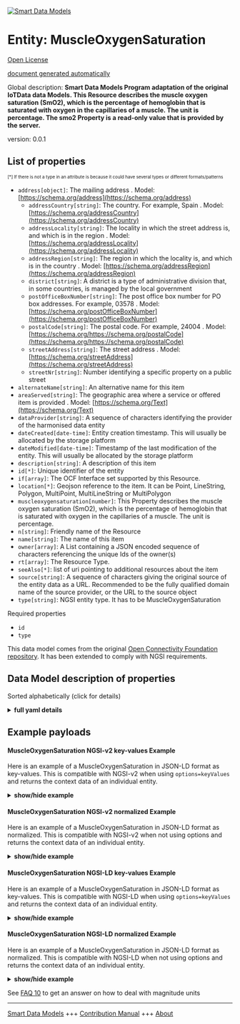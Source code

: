 <!-- 10-Header -->    
[![Smart Data Models](https://smartdatamodels.org/wp-content/uploads/2022/01/SmartDataModels_logo.png "Logo")](https://smartdatamodels.org)    
Entity: MuscleOxygenSaturation    
==============================<!-- /10-Header -->    
<!-- 15-License -->    
[Open License](https://github.com/smart-data-models//dataModel.OCF/blob/master/MuscleOxygenSaturation/LICENSE.md)    
[document generated automatically](https://docs.google.com/presentation/d/e/2PACX-1vTs-Ng5dIAwkg91oTTUdt8ua7woBXhPnwavZ0FxgR8BsAI_Ek3C5q97Nd94HS8KhP-r_quD4H0fgyt3/pub?start=false&loop=false&delayms=3000#slide=id.gb715ace035_0_60)    
<!-- /15-License -->    
<!-- 20-Description -->    
Global description: **Smart Data Models Program adaptation of the original IoTData data Models. This Resource describes the muscle oxygen saturation (SmO2), which is the percentage of hemoglobin that is saturated with oxygen in the capillaries of a muscle.  The unit is percentage.  The smo2 Property is a read-only value that is provided by the server.**    
version: 0.0.1    
<!-- /20-Description -->    
<!-- 30-PropertiesList -->    
## List of properties    
<sup><sub>[*] If there is not a type in an attribute is because it could have several types or different formats/patterns</sub></sup>    
- `address[object]`: The mailing address  . Model: [https://schema.org/address](https://schema.org/address)	- `addressCountry[string]`: The country. For example, Spain  . Model: [https://schema.org/addressCountry](https://schema.org/addressCountry)    
	- `addressLocality[string]`: The locality in which the street address is, and which is in the region  . Model: [https://schema.org/addressLocality](https://schema.org/addressLocality)    
	- `addressRegion[string]`: The region in which the locality is, and which is in the country  . Model: [https://schema.org/addressRegion](https://schema.org/addressRegion)    
	- `district[string]`: A district is a type of administrative division that, in some countries, is managed by the local government      
	- `postOfficeBoxNumber[string]`: The post office box number for PO box addresses. For example, 03578  . Model: [https://schema.org/postOfficeBoxNumber](https://schema.org/postOfficeBoxNumber)    
	- `postalCode[string]`: The postal code. For example, 24004  . Model: [https://schema.org/https://schema.org/postalCode](https://schema.org/https://schema.org/postalCode)    
	- `streetAddress[string]`: The street address  . Model: [https://schema.org/streetAddress](https://schema.org/streetAddress)    
	- `streetNr[string]`: Number identifying a specific property on a public street      
- `alternateName[string]`: An alternative name for this item  - `areaServed[string]`: The geographic area where a service or offered item is provided  . Model: [https://schema.org/Text](https://schema.org/Text)- `dataProvider[string]`: A sequence of characters identifying the provider of the harmonised data entity  - `dateCreated[date-time]`: Entity creation timestamp. This will usually be allocated by the storage platform  - `dateModified[date-time]`: Timestamp of the last modification of the entity. This will usually be allocated by the storage platform  - `description[string]`: A description of this item  - `id[*]`: Unique identifier of the entity  - `if[array]`: The OCF Interface set supported by this Resource.  - `location[*]`: Geojson reference to the item. It can be Point, LineString, Polygon, MultiPoint, MultiLineString or MultiPolygon  - `muscleoxygensaturation[number]`: This Property describes the muscle oxygen saturation (SmO2), which is the percentage of hemoglobin that is saturated with oxygen in the capillaries of a muscle. The unit is percentage.  - `n[string]`: Friendly name of the Resource  - `name[string]`: The name of this item  - `owner[array]`: A List containing a JSON encoded sequence of characters referencing the unique Ids of the owner(s)  - `rt[array]`: The Resource Type.  - `seeAlso[*]`: list of uri pointing to additional resources about the item  - `source[string]`: A sequence of characters giving the original source of the entity data as a URL. Recommended to be the fully qualified domain name of the source provider, or the URL to the source object  - `type[string]`: NGSI entity type. It has to be MuscleOxygenSaturation  <!-- /30-PropertiesList -->    
<!-- 35-RequiredProperties -->    
Required properties    
- `id`  - `type`  <!-- /35-RequiredProperties -->    
<!-- 40-RequiredProperties -->    
This data model comes from the original [Open Connectivity Foundation repository](https://github.com/openconnectivityfoundation/IoTDataModels). It has been extended to comply with NGSI requirements.    
<!-- /40-RequiredProperties -->    
<!-- 50-DataModelHeader -->    
## Data Model description of properties    
Sorted alphabetically (click for details)    
<!-- /50-DataModelHeader -->    
<!-- 60-ModelYaml -->    
<details><summary><strong>full yaml details</strong></summary>      
```yaml    
MuscleOxygenSaturation:      
  description: 'Smart Data Models Program adaptation of the original IoTData data Models. This Resource describes the muscle oxygen saturation (SmO2), which is the percentage of hemoglobin that is saturated with oxygen in the capillaries of a muscle.  The unit is percentage.  The smo2 Property is a read-only value that is provided by the server.'      
  properties:      
    address:      
      description: The mailing address      
      properties:      
        addressCountry:      
          description: 'The country. For example, Spain'      
          type: string      
          x-ngsi:      
            model: https://schema.org/addressCountry      
            type: Property      
        addressLocality:      
          description: 'The locality in which the street address is, and which is in the region'      
          type: string      
          x-ngsi:      
            model: https://schema.org/addressLocality      
            type: Property      
        addressRegion:      
          description: 'The region in which the locality is, and which is in the country'      
          type: string      
          x-ngsi:      
            model: https://schema.org/addressRegion      
            type: Property      
        district:      
          description: 'A district is a type of administrative division that, in some countries, is managed by the local government'      
          type: string      
          x-ngsi:      
            type: Property      
        postOfficeBoxNumber:      
          description: 'The post office box number for PO box addresses. For example, 03578'      
          type: string      
          x-ngsi:      
            model: https://schema.org/postOfficeBoxNumber      
            type: Property      
        postalCode:      
          description: 'The postal code. For example, 24004'      
          type: string      
          x-ngsi:      
            model: https://schema.org/https://schema.org/postalCode      
            type: Property      
        streetAddress:      
          description: The street address      
          type: string      
          x-ngsi:      
            model: https://schema.org/streetAddress      
            type: Property      
        streetNr:      
          description: Number identifying a specific property on a public street      
          type: string      
          x-ngsi:      
            type: Property      
      type: object      
      x-ngsi:      
        model: https://schema.org/address      
        type: Property      
    alternateName:      
      description: An alternative name for this item      
      type: string      
      x-ngsi:      
        type: Property      
    areaServed:      
      description: The geographic area where a service or offered item is provided      
      type: string      
      x-ngsi:      
        model: https://schema.org/Text      
        type: Property      
    dataProvider:      
      description: A sequence of characters identifying the provider of the harmonised data entity      
      type: string      
      x-ngsi:      
        type: Property      
    dateCreated:      
      description: Entity creation timestamp. This will usually be allocated by the storage platform      
      format: date-time      
      type: string      
      x-ngsi:      
        type: Property      
    dateModified:      
      description: Timestamp of the last modification of the entity. This will usually be allocated by the storage platform      
      format: date-time      
      type: string      
      x-ngsi:      
        type: Property      
    description:      
      description: A description of this item      
      type: string      
      x-ngsi:      
        type: Property      
    id:      
      anyOf:      
        - description: Identifier format of any NGSI entity      
          maxLength: 256      
          minLength: 1      
          pattern: ^[\w\-\.\{\}\$\+\*\[\]`|~^@!,:\\]+$      
          type: string      
          x-ngsi:      
            type: Property      
        - description: Identifier format of any NGSI entity      
          format: uri      
          type: string      
          x-ngsi:      
            type: Property      
      description: Unique identifier of the entity      
      x-ngsi:      
        type: Property      
    if:      
      description: The OCF Interface set supported by this Resource.      
      items:      
        enum:      
          - oic.if.s      
          - oic.if.baseline      
        type: string      
      minItems: 1      
      readOnly: true      
      type: array      
      uniqueItems: true      
      x-ngsi:      
        type: Property      
    location:      
      description: 'Geojson reference to the item. It can be Point, LineString, Polygon, MultiPoint, MultiLineString or MultiPolygon'      
      oneOf:      
        - description: Geojson reference to the item. Point      
          properties:      
            bbox:      
              items:      
                type: number      
              minItems: 4      
              type: array      
            coordinates:      
              items:      
                type: number      
              minItems: 2      
              type: array      
            type:      
              enum:      
                - Point      
              type: string      
          required:      
            - type      
            - coordinates      
          title: GeoJSON Point      
          type: object      
          x-ngsi:      
            type: GeoProperty      
        - description: Geojson reference to the item. LineString      
          properties:      
            bbox:      
              items:      
                type: number      
              minItems: 4      
              type: array      
            coordinates:      
              items:      
                items:      
                  type: number      
                minItems: 2      
                type: array      
              minItems: 2      
              type: array      
            type:      
              enum:      
                - LineString      
              type: string      
          required:      
            - type      
            - coordinates      
          title: GeoJSON LineString      
          type: object      
          x-ngsi:      
            type: GeoProperty      
        - description: Geojson reference to the item. Polygon      
          properties:      
            bbox:      
              items:      
                type: number      
              minItems: 4      
              type: array      
            coordinates:      
              items:      
                items:      
                  items:      
                    type: number      
                  minItems: 2      
                  type: array      
                minItems: 4      
                type: array      
              type: array      
            type:      
              enum:      
                - Polygon      
              type: string      
          required:      
            - type      
            - coordinates      
          title: GeoJSON Polygon      
          type: object      
          x-ngsi:      
            type: GeoProperty      
        - description: Geojson reference to the item. MultiPoint      
          properties:      
            bbox:      
              items:      
                type: number      
              minItems: 4      
              type: array      
            coordinates:      
              items:      
                items:      
                  type: number      
                minItems: 2      
                type: array      
              type: array      
            type:      
              enum:      
                - MultiPoint      
              type: string      
          required:      
            - type      
            - coordinates      
          title: GeoJSON MultiPoint      
          type: object      
          x-ngsi:      
            type: GeoProperty      
        - description: Geojson reference to the item. MultiLineString      
          properties:      
            bbox:      
              items:      
                type: number      
              minItems: 4      
              type: array      
            coordinates:      
              items:      
                items:      
                  items:      
                    type: number      
                  minItems: 2      
                  type: array      
                minItems: 2      
                type: array      
              type: array      
            type:      
              enum:      
                - MultiLineString      
              type: string      
          required:      
            - type      
            - coordinates      
          title: GeoJSON MultiLineString      
          type: object      
          x-ngsi:      
            type: GeoProperty      
        - description: Geojson reference to the item. MultiLineString      
          properties:      
            bbox:      
              items:      
                type: number      
              minItems: 4      
              type: array      
            coordinates:      
              items:      
                items:      
                  items:      
                    items:      
                      type: number      
                    minItems: 2      
                    type: array      
                  minItems: 4      
                  type: array      
                type: array      
              type: array      
            type:      
              enum:      
                - MultiPolygon      
              type: string      
          required:      
            - type      
            - coordinates      
          title: GeoJSON MultiPolygon      
          type: object      
          x-ngsi:      
            type: GeoProperty      
      x-ngsi:      
        type: GeoProperty      
    muscleoxygensaturation:      
      description: 'This Property describes the muscle oxygen saturation (SmO2), which is the percentage of hemoglobin that is saturated with oxygen in the capillaries of a muscle. The unit is percentage.'      
      maximum: 100      
      minimum: 0      
      readOnly: true      
      type: number      
      x-ngsi:      
        type: Property      
    n:      
      description: Friendly name of the Resource      
      maxLength: 64      
      readOnly: true      
      type: string      
      x-ngsi:      
        type: Property      
    name:      
      description: The name of this item      
      type: string      
      x-ngsi:      
        type: Property      
    owner:      
      description: A List containing a JSON encoded sequence of characters referencing the unique Ids of the owner(s)      
      items:      
        anyOf:      
          - description: Identifier format of any NGSI entity      
            maxLength: 256      
            minLength: 1      
            pattern: ^[\w\-\.\{\}\$\+\*\[\]`|~^@!,:\\]+$      
            type: string      
            x-ngsi:      
              type: Property      
          - description: Identifier format of any NGSI entity      
            format: uri      
            type: string      
            x-ngsi:      
              type: Property      
        description: Unique identifier of the entity      
        x-ngsi:      
          type: Property      
      type: array      
      x-ngsi:      
        type: Property      
    rt:      
      description: The Resource Type.      
      items:      
        enum:      
          - oic.r.muscleoxygensaturation      
        type: string      
      minItems: 1      
      readOnly: true      
      type: array      
      uniqueItems: true      
      x-ngsi:      
        type: Property      
    seeAlso:      
      description: list of uri pointing to additional resources about the item      
      oneOf:      
        - items:      
            format: uri      
            type: string      
          minItems: 1      
          type: array      
        - format: uri      
          type: string      
      x-ngsi:      
        type: Property      
    source:      
      description: 'A sequence of characters giving the original source of the entity data as a URL. Recommended to be the fully qualified domain name of the source provider, or the URL to the source object'      
      type: string      
      x-ngsi:      
        type: Property      
    type:      
      description: NGSI entity type. It has to be MuscleOxygenSaturation      
      enum:      
        - MuscleOxygenSaturation      
      type: string      
      x-ngsi:      
        type: Property      
  required:      
    - id      
    - type      
  type: object      
  x-derived-from: https://github.com/OpenInterConnect/IoTDataModels/blob/master/MuscleOxygenSaturationResURI.swagger.json      
  x-disclaimer: 'Redistribution and use in source and binary forms, with or without modification, are permitted  provided that the license conditions are met. Copyleft (c) 2022 Contributors to Smart Data Models Program'      
  x-license-url: https://github.com/smart-data-models/dataModel.OCF/blob/master/MuscleOxygenSaturation/LICENSE.md      
  x-model-schema: https://smart-data-models.github.io/dataModel.IoTDataModels/MuscleOxygenSaturation/schema.json      
  x-model-tags: OCF      
  x-version: 0.0.1      
```    
</details>      
<!-- /60-ModelYaml -->    
<!-- 70-MiddleNotes -->    
<!-- /70-MiddleNotes -->    
<!-- 80-Examples -->    
## Example payloads      
#### MuscleOxygenSaturation NGSI-v2 key-values Example      
Here is an example of a MuscleOxygenSaturation in JSON-LD format as key-values. This is compatible with NGSI-v2 when  using `options=keyValues` and returns the context data of an individual entity.    
<details><summary><strong>show/hide example</strong></summary>      
```json  
{  
  "id": "urn:ngsi-ld:MuscleOxygenSaturation:id:MTWT:28907643",  
  "dateCreated": "1996-06-23T09:43:32Z",  
  "dateModified": "2009-03-27T18:29:11Z",  
  "source": "Sign understand power education. Ever also blue range none.",  
  "name": "Yourself Democrat college start stage you leg.",  
  "alternateName": "Measure candidate your agree father audience attorney. Hit produce need once work",  
  "description": "Around senior forget treatment family hour if. Fall effort now sign book level.",  
  "dataProvider": "Clearly simple civil site great week better. Tv effort situation military way young. Box become however co",  
  "owner": [  
    "urn:ngsi-ld:MuscleOxygenSaturation:items:TVUV:17185482",  
    "urn:ngsi-ld:MuscleOxygenSaturation:items:JQNG:29889794"  
  ],  
  "seeAlso": [  
    "urn:ngsi-ld:MuscleOxygenSaturation:items:OPKU:41094765"  
  ],  
  "location": {  
    "type": "Point",  
    "coordinates": [  
      71.7190375,  
      -58.523052  
    ]  
  },  
  "address": {  
    "streetAddress": "Form ag",  
    "addressLocality": "Condition size feeling attack bit fall. Shou",  
    "addressRegion": "Forget establish it million majority above support. Approach people himself plant weight certainly.",  
    "addressCountry": "Lawyer modern take poor tonight ok without. Evening meet at under caus",  
    "postalCode": "Expert kid teacher view for guess market. Nature analysis receive design let few upon. Cause hard treatment order tree line news.",  
    "postOfficeBoxNumber": "Number ground student ",  
    "streetNr": "Little mission stoc",  
    "district": "List per ever use. Body provide page adult. Likely situation court well wide."  
  },  
  "areaServed": "Play idea benefit hope. Guess expert and network threat make. Mr drop turn next. Concern deal loss social trial kid.",  
  "muscleoxygensaturation": 27.7,  
  "rt": [  
    "oic.r.muscleoxygensaturation"  
  ],  
  "n": "Coach it fac",  
  "if": [  
    "oic.if.s"  
  ],  
  "type": "MuscleOxygenSaturation"  
}  
```  
</details>    
#### MuscleOxygenSaturation NGSI-v2 normalized Example      
Here is an example of a MuscleOxygenSaturation in JSON-LD format as normalized. This is compatible with NGSI-v2 when not using options and returns the context data of an individual entity.    
<details><summary><strong>show/hide example</strong></summary>      
```json  
{  
  "id": "urn:ngsi-ld:MuscleOxygenSaturation:id:MTWT:28907643",  
  "dateCreated": {  
    "type": "DateTime",  
    "value": "1996-06-23T09:43:32Z"  
  },  
  "dateModified": {  
    "type": "DateTime",  
    "value": "2009-03-27T18:29:11Z"  
  },  
  "source": {  
    "type": "Text",  
    "value": "Sign understand power education. Ever also blue range none."  
  },  
  "name": {  
    "type": "Text",  
    "value": "Yourself Democrat college start stage you leg."  
  },  
  "alternateName": {  
    "type": "Text",  
    "value": "Measure candidate your agree father audience attorney. Hit produce need once work"  
  },  
  "description": {  
    "type": "Text",  
    "value": "Around senior forget treatment family hour if. Fall effort now sign book level."  
  },  
  "dataProvider": {  
    "type": "Text",  
    "value": "Clearly simple civil site great week better. Tv effort situation military way young. Box become however co"  
  },  
  "owner": {  
    "type": "StructuredValue",  
    "value": [  
      "urn:ngsi-ld:MuscleOxygenSaturation:items:TVUV:17185482",  
      "urn:ngsi-ld:MuscleOxygenSaturation:items:JQNG:29889794"  
    ]  
  },  
  "seeAlso": {  
    "type": "StructuredValue",  
    "value": [  
      "urn:ngsi-ld:MuscleOxygenSaturation:items:OPKU:41094765"  
    ]  
  },  
  "location": {  
    "type": "geo:json",  
    "value": {  
      "type": "Point",  
      "coordinates": [  
        71.7190375,  
        -58.523052  
      ]  
    }  
  },  
  "address": {  
    "type": "StructuredValue",  
    "value": {  
      "streetAddress": "Form ag",  
      "addressLocality": "Condition size feeling attack bit fall. Shou",  
      "addressRegion": "Forget establish it million majority above support. Approach people himself plant weight certainly.",  
      "addressCountry": "Lawyer modern take poor tonight ok without. Evening meet at under caus",  
      "postalCode": "Expert kid teacher view for guess market. Nature analysis receive design let few upon. Cause hard treatment order tree line news.",  
      "postOfficeBoxNumber": "Number ground student ",  
      "streetNr": "Little mission stoc",  
      "district": "List per ever use. Body provide page adult. Likely situation court well wide."  
    }  
  },  
  "areaServed": {  
    "type": "Text",  
    "value": "Play idea benefit hope. Guess expert and network threat make. Mr drop turn next. Concern deal loss social trial kid."  
  },  
  "muscleoxygensaturation": {  
    "type": "Number",  
    "value": 27.7  
  },  
  "rt": {  
    "type": "StructuredValue",  
    "value": [  
      "oic.r.muscleoxygensaturation"  
    ]  
  },  
  "n": {  
    "type": "Text",  
    "value": "Coach it fac"  
  },  
  "if": {  
    "type": "StructuredValue",  
    "value": [  
      "oic.if.s"  
    ]  
  },  
  "type": "MuscleOxygenSaturation"  
}  
```  
</details>    
#### MuscleOxygenSaturation NGSI-LD key-values Example      
Here is an example of a MuscleOxygenSaturation in JSON-LD format as key-values. This is compatible with NGSI-LD when  using `options=keyValues` and returns the context data of an individual entity.    
<details><summary><strong>show/hide example</strong></summary>      
```json  
{  
  "id": "urn:ngsi-ld:MuscleOxygenSaturation:id:MTWT:28907643",  
  "dateCreated": "1996-06-23T09:43:32Z",  
  "dateModified": "2009-03-27T18:29:11Z",  
  "source": "Sign understand power education. Ever also blue range none.",  
  "name": "Yourself Democrat college start stage you leg.",  
  "alternateName": "Measure candidate your agree father audience attorney. Hit produce need once work",  
  "description": "Around senior forget treatment family hour if. Fall effort now sign book level.",  
  "dataProvider": "Clearly simple civil site great week better. Tv effort situation military way young. Box become however co",  
  "owner": [  
    "urn:ngsi-ld:MuscleOxygenSaturation:items:TVUV:17185482",  
    "urn:ngsi-ld:MuscleOxygenSaturation:items:JQNG:29889794"  
  ],  
  "seeAlso": [  
    "urn:ngsi-ld:MuscleOxygenSaturation:items:OPKU:41094765"  
  ],  
  "location": {  
    "type": "Point",  
    "coordinates": [  
      71.7190375,  
      -58.523052  
    ]  
  },  
  "address": {  
    "streetAddress": "Form ag",  
    "addressLocality": "Condition size feeling attack bit fall. Shou",  
    "addressRegion": "Forget establish it million majority above support. Approach people himself plant weight certainly.",  
    "addressCountry": "Lawyer modern take poor tonight ok without. Evening meet at under caus",  
    "postalCode": "Expert kid teacher view for guess market. Nature analysis receive design let few upon. Cause hard treatment order tree line news.",  
    "postOfficeBoxNumber": "Number ground student ",  
    "streetNr": "Little mission stoc",  
    "district": "List per ever use. Body provide page adult. Likely situation court well wide."  
  },  
  "areaServed": "Play idea benefit hope. Guess expert and network threat make. Mr drop turn next. Concern deal loss social trial kid.",  
  "muscleoxygensaturation": 27.7,  
  "rt": [  
    "oic.r.muscleoxygensaturation"  
  ],  
  "n": "Coach it fac",  
  "if": [  
    "oic.if.s"  
  ],  
  "type": "MuscleOxygenSaturation",  
  "@context": [  
    "https://smartdatamodels.org/context.jsonld"  
  ]  
}  
```  
</details>    
#### MuscleOxygenSaturation NGSI-LD normalized Example      
Here is an example of a MuscleOxygenSaturation in JSON-LD format as normalized. This is compatible with NGSI-LD when not using options and returns the context data of an individual entity.    
<details><summary><strong>show/hide example</strong></summary>      
```json  
{  
    "id": "urn:ngsi-ld:MuscleOxygenSaturation:id:MTWT:28907643",  
    "dateCreated": {  
        "type": "Property",  
        "value": {  
            "@type": "DateTime",  
            "@value": "1996-06-23T09:43:32Z"  
        }  
    },  
    "dateModified": {  
        "type": "Property",  
        "value": {  
            "@type": "DateTime",  
            "@value": "2009-03-27T18:29:11Z"  
        }  
    },  
    "source": {  
        "type": "Property",  
        "value": "Sign understand power education. Ever also blue range none."  
    },  
    "name": {  
        "type": "Property",  
        "value": "Yourself Democrat college start stage you leg."  
    },  
    "alternateName": {  
        "type": "Property",  
        "value": "Measure candidate your agree father audience attorney. Hit produce need once work"  
    },  
    "description": {  
        "type": "Property",  
        "value": "Around senior forget treatment family hour if. Fall effort now sign book level."  
    },  
    "dataProvider": {  
        "type": "Property",  
        "value": "Clearly simple civil site great week better. Tv effort situation military way young. Box become however co"  
    },  
    "owner": {  
        "type": "Property",  
        "value": [  
            "urn:ngsi-ld:MuscleOxygenSaturation:items:TVUV:17185482",  
            "urn:ngsi-ld:MuscleOxygenSaturation:items:JQNG:29889794"  
        ]  
    },  
    "seeAlso": {  
        "type": "Property",  
        "value": [  
            "urn:ngsi-ld:MuscleOxygenSaturation:items:OPKU:41094765"  
        ]  
    },  
    "location": {  
        "type": "GeoProperty",  
        "value": {  
            "type": "Point",  
            "coordinates": [  
                71.7190375,  
                -58.523052  
            ]  
        }  
    },  
    "address": {  
        "type": "Property",  
        "value": {  
            "streetAddress": "Form ag",  
            "addressLocality": "Condition size feeling attack bit fall. Shou",  
            "addressRegion": "Forget establish it million majority above support. Approach people himself plant weight certainly.",  
            "addressCountry": "Lawyer modern take poor tonight ok without. Evening meet at under caus",  
            "postalCode": "Expert kid teacher view for guess market. Nature analysis receive design let few upon. Cause hard treatment order tree line news.",  
            "postOfficeBoxNumber": "Number ground student ",  
            "streetNr": "Little mission stoc",  
            "district": "List per ever use. Body provide page adult. Likely situation court well wide."  
        }  
    },  
    "areaServed": {  
        "type": "Property",  
        "value": "Play idea benefit hope. Guess expert and network threat make. Mr drop turn next. Concern deal loss social trial kid."  
    },  
    "muscleoxygensaturation": {  
        "type": "Property",  
        "value": 27.7  
    },  
    "rt": {  
        "type": "Property",  
        "value": [  
            "oic.r.muscleoxygensaturation"  
        ]  
    },  
    "n": {  
        "type": "Property",  
        "value": "Coach it fac"  
    },  
    "if": {  
        "type": "Property",  
        "value": [  
            "oic.if.s"  
        ]  
    },  
    "type": "MuscleOxygenSaturation",  
    "@context": [  
        "https://smartdatamodels.org/context.jsonld"  
    ]  
}  
```  
</details><!-- /80-Examples -->    
<!-- 90-FooterNotes -->    
<!-- /90-FooterNotes -->    
<!-- 95-Units -->    
See [FAQ 10](https://smartdatamodels.org/index.php/faqs/) to get an answer on how to deal with magnitude units    
<!-- /95-Units -->    
<!-- 97-LastFooter -->    
---    
[Smart Data Models](https://smartdatamodels.org) +++ [Contribution Manual](https://bit.ly/contribution_manual) +++ [About](https://bit.ly/Introduction_SDM)<!-- /97-LastFooter -->    
